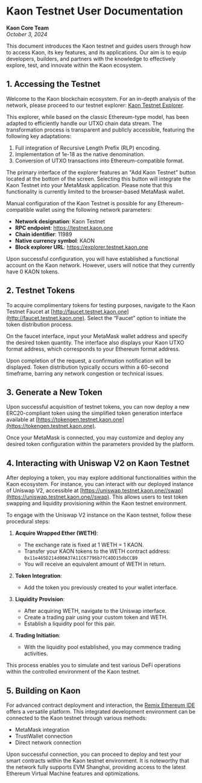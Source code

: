 
# Kaon Testnet User Documentation

**Kaon Core Team**  
*October 3, 2024*

This document introduces the Kaon testnet and guides users through how to access Kaon, its key features, and its applications. Our aim is to equip developers, builders, and partners with the knowledge to effectively explore, test, and innovate within the Kaon ecosystem.

## 1. Accessing the Testnet

Welcome to the Kaon blockchain ecosystem. For an in-depth analysis of the network, please proceed to our testnet explorer: [Kaon Testnet Explorer](https://explorer.testnet.kaon.one).

This explorer, while based on the classic Ethereum-type model, has been adapted to efficiently handle our UTXO chain data stream. The transformation process is transparent and publicly accessible, featuring the following key adaptations:

1. Full integration of Recursive Length Prefix (RLP) encoding.
2. Implementation of 1e-18 as the native denomination.
3. Conversion of UTXO transactions into Ethereum-compatible format.

The primary interface of the explorer features an "Add Kaon Testnet" button located at the bottom of the screen. Selecting this button will integrate the Kaon Testnet into your MetaMask application. Please note that this functionality is currently limited to the browser-based MetaMask wallet.

Manual configuration of the Kaon Testnet is possible for any Ethereum-compatible wallet using the following network parameters:

- **Network designation**: Kaon Testnet
- **RPC endpoint**: https://testnet.kaon.one
- **Chain identifier**: 11989
- **Native currency symbol**: KAON
- **Block explorer URL**: https://explorer.testnet.kaon.one

Upon successful configuration, you will have established a functional account on the Kaon network. However, users will notice that they currently have 0 KAON tokens.

## 2. Testnet Tokens

To acquire complimentary tokens for testing purposes, navigate to the Kaon Testnet Faucet at [http://faucet.testnet.kaon.one](http://faucet.testnet.kaon.one). Select the “Faucet” option to initiate the token distribution process.

On the faucet interface, input your MetaMask wallet address and specify the desired token quantity. The interface also displays your Kaon UTXO format address, which corresponds to your Ethereum format address.

Upon completion of the request, a confirmation notification will be displayed. Token distribution typically occurs within a 60-second timeframe, barring any network congestion or technical issues.

## 3. Generate a New Token

Upon successful acquisition of testnet tokens, you can now deploy a new ERC20-compliant token using the simplified token generation interface available at [https://tokengen.testnet.kaon.one](https://tokengen.testnet.kaon.one).

Once your MetaMask is connected, you may customize and deploy any desired token configuration within the parameters provided by the platform.

## 4. Interacting with Uniswap V2 on Kaon Testnet

After deploying a token, you may explore additional functionalities within the Kaon ecosystem. For instance, you can interact with our deployed instance of Uniswap V2, accessible at [https://uniswap.testnet.kaon.one//swap](https://uniswap.testnet.kaon.one//swap). This allows users to test token swapping and liquidity provisioning within the Kaon testnet environment.

To engage with the Uniswap V2 instance on the Kaon testnet, follow these procedural steps:

1. **Acquire Wrapped Ether (WETH)**:
   - The exchange rate is fixed at 1 WETH = 1 KAON.
   - Transfer your KAON tokens to the WETH contract address: `0x11e465D214d00A37A11C67796b7fC4DD15dbCCB9`
   - You will receive an equivalent amount of WETH in return.
   
2. **Token Integration**:
   - Add the token you previously created to your wallet interface.

3. **Liquidity Provision**:
   - After acquiring WETH, navigate to the Uniswap interface.
   - Create a trading pair using your custom token and WETH.
   - Establish a liquidity pool for this pair.

4. **Trading Initiation**:
   - With the liquidity pool established, you may commence trading activities.

This process enables you to simulate and test various DeFi operations within the controlled environment of the Kaon testnet.

## 5. Building on Kaon

For advanced contract deployment and interaction, the [Remix Ethereum IDE](https://remix.ethereum.org) offers a versatile platform. This integrated development environment can be connected to the Kaon testnet through various methods:

- MetaMask integration
- TrustWallet connection
- Direct network connection

Upon successful connection, you can proceed to deploy and test your smart contracts within the Kaon testnet environment. It is noteworthy that the network fully supports EVM Shanghai, providing access to the latest Ethereum Virtual Machine features and optimizations.
